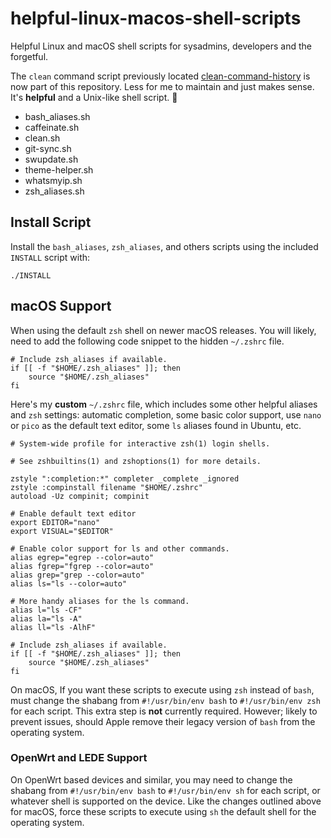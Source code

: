 # helpful-linux-macos-shell-scripts

Helpful Linux and macOS shell scripts for sysadmins, developers and the forgetful.

The `clean` command script previously located [clean-command-history](https://github.com/robertlarocca/clean-command-history) is now part of this repository. Less for me to maintain and just makes sense. It's **helpful** and a Unix-like shell script. 🙂

-   bash_aliases.sh
-   caffeinate.sh
-   clean.sh
-   git-sync.sh
-   swupdate.sh
-   theme-helper.sh
-   whatsmyip.sh
-   zsh_aliases.sh

## Install Script

Install the `bash_aliases`, `zsh_aliases`, and others scripts using the included `INSTALL` script with:

```shell
./INSTALL
```

## macOS Support

When using the default `zsh` shell on newer macOS releases. You will likely, need to add the following code snippet to the hidden `~/.zshrc` file.

```shell
# Include zsh_aliases if available.
if [[ -f "$HOME/.zsh_aliases" ]]; then
	source "$HOME/.zsh_aliases"
fi
```

Here's my **custom** `~/.zshrc` file, which includes some other helpful aliases and `zsh` settings: automatic completion, some basic color support, use `nano` or `pico` as the default text editor, some `ls` aliases found in Ubuntu, etc.

```shell
# System-wide profile for interactive zsh(1) login shells.

# See zshbuiltins(1) and zshoptions(1) for more details.

zstyle ":completion:*" completer _complete _ignored
zstyle :compinstall filename "$HOME/.zshrc"
autoload -Uz compinit; compinit

# Enable default text editor
export EDITOR="nano"
export VISUAL="$EDITOR"

# Enable color support for ls and other commands.
alias egrep="egrep --color=auto"
alias fgrep="fgrep --color=auto"
alias grep="grep --color=auto"
alias ls="ls --color=auto"

# More handy aliases for the ls command.
alias l="ls -CF"
alias la="ls -A"
alias ll="ls -AlhF"

# Include zsh_aliases if available.
if [[ -f "$HOME/.zsh_aliases" ]]; then
	source "$HOME/.zsh_aliases"
fi
```

On macOS, If you want these scripts to execute using `zsh` instead of `bash`, must change the shabang from `#!/usr/bin/env bash` to `#!/usr/bin/env zsh` for each script. This extra step is **not** currently required. However; likely to prevent issues, should Apple remove their legacy version of `bash` from the operating system.

### OpenWrt and LEDE Support

On OpenWrt based devices and similar, you may need to change the shabang from `#!/usr/bin/env bash` to `#!/usr/bin/env sh` for each script, or whatever shell is supported on the device. Like the changes outlined above for macOS, force these scripts to execute using `sh` the default shell for the operating system.
